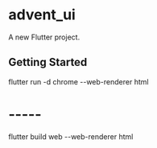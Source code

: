 # advent_ui

A new Flutter project.

## Getting Started

flutter run -d chrome --web-renderer html

# -----

flutter build web --web-renderer html

